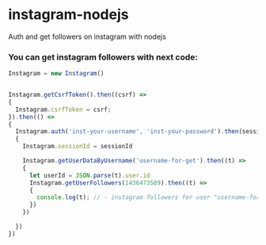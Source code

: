 # instagram-nodejs
Auth and get followers on instagram with nodejs

### You can get instagram followers with next code:
```js
Instagram = new Instagram()


Instagram.getCsrfToken().then((csrf) =>
{
  Instagram.csrfToken = csrf;
}).then(() =>
{
  Instagram.auth('inst-your-username', 'inst-your-password').then(sessionId =>
  {
    Instagram.sessionId = sessionId

    Instagram.getUserDataByUsername('username-for-get').then((t) =>
    {
      let userId = JSON.parse(t).user.id
      Instagram.getUserFollowers(1436473509).then((t) =>
      {
        console.log(t); // - instagram followers for user "username-for-get"
      })
    })

  })
})
```

